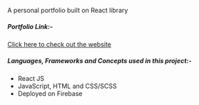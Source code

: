 A personal portfolio built on React library



##### Portfolio Link:-

[Click here to check out the website](https://parasagrawal.web.app)



##### Languages, Frameworks and Concepts used in this project:-

- React JS
- JavaScript, HTML and CSS/SCSS
- Deployed on Firebase